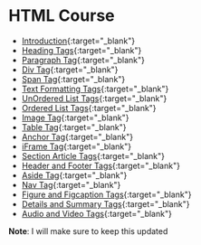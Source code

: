 


# HTML Course





- [Introduction](https://praveenorugantitech.github.io/praveenorugantitech-html/1_Introduction){:target="_blank"}
- [Heading Tags](https://praveenorugantitech.github.io/praveenorugantitech-html/2_Heading){:target="_blank"}
- [Paragraph Tag](https://praveenorugantitech.github.io/praveenorugantitech-html/3_Paragraph){:target="_blank"}
- [Div Tag](https://praveenorugantitech.github.io/praveenorugantitech-html/4_Div){:target="_blank"}
- [Span Tag](https://praveenorugantitech.github.io/praveenorugantitech-html/5_Span){:target="_blank"}
- [Text Formatting Tags](https://praveenorugantitech.github.io/praveenorugantitech-html/6_Text%20Formatting){:target="_blank"}
- [UnOrdered List Tags](https://praveenorugantitech.github.io/praveenorugantitech-html/7_UnOrdered%20List){:target="_blank"}
- [Ordered List Tags](https://praveenorugantitech.github.io/praveenorugantitech-html/8_Ordered%20List){:target="_blank"}
- [Image Tag](https://praveenorugantitech.github.io/praveenorugantitech-html/9_Image){:target="_blank"}
- [Table Tag](https://praveenorugantitech.github.io/praveenorugantitech-html/10_Table){:target="_blank"}
- [Anchor Tag](https://praveenorugantitech.github.io/praveenorugantitech-html/11_Anchor){:target="_blank"}
- [iFrame Tag](https://praveenorugantitech.github.io/praveenorugantitech-html/12_iFrame){:target="_blank"}
- [Section Article Tags](https://praveenorugantitech.github.io/praveenorugantitech-html/13_Section_Article){:target="_blank"}
- [Header and Footer Tags](https://praveenorugantitech.github.io/praveenorugantitech-html/14_Header_Footer){:target="_blank"}
- [Aside Tag](https://praveenorugantitech.github.io/praveenorugantitech-html/15_Aside){:target="_blank"}
- [Nav Tag](https://praveenorugantitech.github.io/praveenorugantitech-html/16_Nav){:target="_blank"}
- [Figure and Figcaption Tags](https://praveenorugantitech.github.io/praveenorugantitech-html/17_Figure_Figcaption){:target="_blank"}
- [Details and Summary Tags](https://praveenorugantitech.github.io/praveenorugantitech-html/18_Details_Summary){:target="_blank"}
- [Audio and Video Tags](https://praveenorugantitech.github.io/praveenorugantitech-html/19_Audio_Video){:target="_blank"}



**Note**: I will make sure to keep this updated




